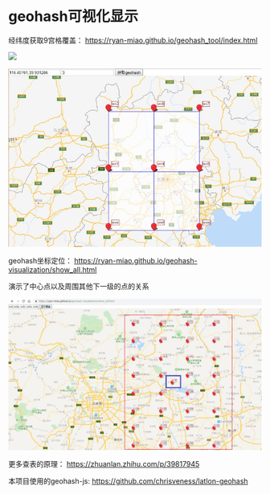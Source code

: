 geohash可视化显示
================

经纬度获取9宫格覆盖：
https://ryan-miao.github.io/geohash_tool/index.html

![](https://img2020.cnblogs.com/blog/686418/202008/686418-20200801105501364-28982022.png)


![](./geohash.jpg)


geohash坐标定位：
https://ryan-miao.github.io/geohash-visualization/show_all.html

演示了中心点以及周围其他下一级的点的关系

![](./show_all.jpg)



更多查表的原理： https://zhuanlan.zhihu.com/p/39817945

本项目使用的geohash-js:  https://github.com/chrisveness/latlon-geohash

